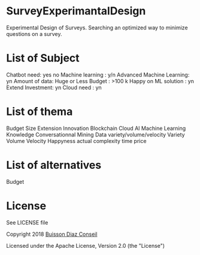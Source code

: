 # SurveyExperimantalDesign
Experimental Design of Surveys. Searching an optimized way to minimize questions on a survey.

# List of Subject

Chatbot need: yes no
Machine learning : y/n
Advanced Machine Learning: yn
Amount of data: Huge or Less
Budget : >100 k
Happy on ML solution : yn
Extend Investment: yn
Cloud need : yn

# List of thema
Budget
    Size
    Extension
Innovation 
    Blockchain
    Cloud 
    AI
Machine Learning
    Knowledge
    Conversationnal
    Mining
Data variety/volume/velocity
    Variety
    Volume
    Velocity
Happyness
    actual
    complexity
    time
    price


# List of alternatives
Budget 

# License
See LICENSE file

 Copyright 2018 [Buisson Diaz Conseil](http://www.buissondiaz.com)
 
 Licensed under the Apache License, Version 2.0 (the "License")
